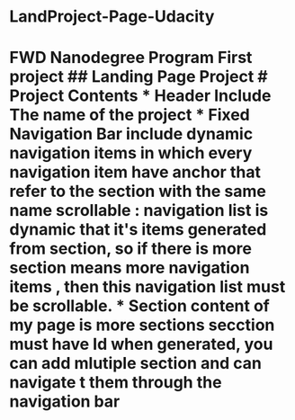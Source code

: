 # LandProject-Page-Udacity
# FWD Nanodegree Program  First project  ## Landing Page Project   # Project  Contents  * Header         Include The name of the project  * Fixed Navigation Bar         include dynamic navigation items in which every navigation item have anchor         that refer to the section with the same name          scrollable : navigation list is dynamic that it's items generated from section,                     so if there is more section means more navigation items ,                     then this navigation list must be scrollable.  * Section         content of my page is more sections         secction must have Id when generated,         you can add mlutiple section and can navigate t them through the navigation bar
